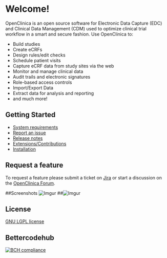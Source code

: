 

# Welcome!

OpenClinica is an open source software for Electronic Data Capture (EDC) and Clinical Data Management (CDM) used to optimize clinical trial workflow in a smart and secure fashion. Use OpenClinica to:

- Build studies
- Create eCRFs
- Design rules/edit checks
- Schedule patient visits 
- Capture eCRF data from study sites via the web
- Monitor and manage clinical data
- Audit trails and electronic signatures
- Role-based access controls
- Import/Export Data
- Extract data for analysis and reporting
- and much more!

## Getting Started

- [System requirements](https://docs.openclinica.com/installation/system-requirements)
- [Report an issue](https://jira.openclinica.com/)
- [Release notes](https://docs.openclinica.com/release-notes)
- [Extensions/Contributions](https://community.openclinica.com/extensions)
- [Installation](https://github.com/OpenClinica/OpenClinica/wiki)

## Request a feature

To request a feature please submit a ticket on [Jira](https://jira.openclinica.com/) or start a discussion on the [OpenClinica Forum](http://forums.openclinica.com).

##Screenshots
![Imgur](http://i.imgur.com/ACXj3L7.jpg "Home screen") 
##![Imgur](http://i.imgur.com/DqHQ05Z.jpg "Subject Matrix")



## License

[GNU LGPL license](https://www.openclinica.com/gnu-lgpl-open-source-license)

## Bettercodehub
[![BCH compliance](https://bettercodehub.com/edge/badge/arborges/OpenClinica)](https://bettercodehub.com)
